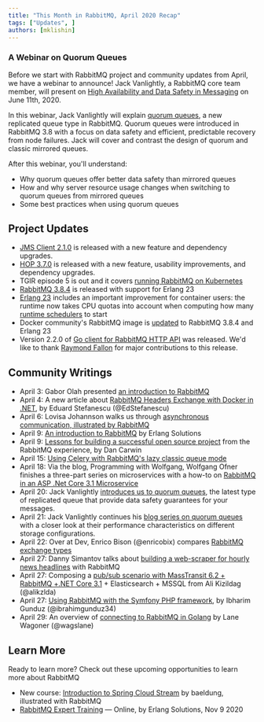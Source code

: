 ```yaml
---
title: "This Month in RabbitMQ, April 2020 Recap"
tags: ["Updates", ]
authors: [mklishin]
---
```


### A Webinar on Quorum Queues

Before we start with RabbitMQ project and community updates from April,
we have a webinar to announce! Jack Vanlightly, a RabbitMQ core team member,
will present on [High Availability and Data Safety in Messaging](https://www.brighttalk.com/webcast/14891/412069)
on June 11th, 2020.

In this webinar, Jack Vanlightly will explain [quorum queues](https://www.rabbitmq.com/quorum-queues.html),
a new replicated queue type in RabbitMQ. Quorum queues were introduced in RabbitMQ 3.8 with a focus on data safety
and efficient, predictable recovery from node failures.
Jack will cover and contrast the design of quorum and classic mirrored queues.

After this webinar, you'll understand:

 * Why quorum queues offer better data safety than mirrored queues
 * How and why server resource usage changes when switching to quorum queues from mirrored queues
 * Some best practices when using quorum queues

<!-- truncate -->

## Project Updates

 * [JMS Client 2.1.0](https://groups.google.com/d/msg/rabbitmq-users/Vg81lYLLKLA/sqKLJUhnAgAJ) is released with a new feature and dependency upgrades.
 * [HOP 3.7.0](https://groups.google.com/d/msg/rabbitmq-users/ON4haXBaKOw/je08cqx1AwAJ) is released with a new feature, usability improvements, and dependency upgrades.
 * TGIR episode 5 is out and it covers [running RabbitMQ on Kubernetes](https://www.youtube.com/watch?v=-yU95ocpBYs)
 * [RabbitMQ 3.8.4](https://github.com/rabbitmq/rabbitmq-server/releases/tag/v3.8.4) is released with support for Erlang 23
 * [Erlang 23](http://blog.erlang.org/OTP-23-Highlights/) includes an important improvement for container
    users: the runtime now takes CPU quotas into account when computing how many [runtime schedulers](https://www.rabbitmq.com/runtime.html) to start
 * Docker community's RabbitMQ image is [updated](https://github.com/docker-library/rabbitmq/issues/409) to RabbitMQ 3.8.4 and Erlang 23
 * Version 2.2.0 of [Go client for RabbitMQ HTTP API](https://github.com/michaelklishin/rabbit-hole/blob/master/ChangeLog.md) was released. We'd like to thank [Raymond Fallon](https://github.com/niclic) for major contributions to this release.


## Community Writings

 * April 3:  Gabor Olah presented [an introduction to RabbitMQ](https://www.erlang-solutions.com/blog/an-introduction-to-rabbitmq-what-is-rabbitmq.html)
 * April 4:  A new article about [RabbitMQ Headers Exchange with Docker in .NET](https://stefanescueduard.github.io/2020/04/04/rabbitmq-consumer-events-with-docker-in-dotnet/),  by Eduard Stefanescu (@EdStefanescu)
 * April 6:  Lovisa Johannson walks us through [asynchronous communication, illustrated by RabbitMQ](https://www.cloudamqp.com/blog/2016-09-13-asynchronous-communication-with-rabbitmq.html)
 * April 9:  [An introduction to RabbitMQ](https://slacker.ro/2020/04/09/an-introduction-to-rabbitmq-what-is-rabbitmq) by Erlang Solutions
 * April 9:  [Lessons for building a successful open source project](https://blogs.vmware.com/opensource/2020/04/09/open-source-contributions-rabbitmq/) from the RabbitMQ experience, by Dan Carwin
 * April 15:  [Using Celery with RabbitMQ's lazy classic queue mode](https://blog.whtsky.me/tech/2020/using-celery-with-rabbitmqs-lazy-queue/)
 * April 18: Via the blog, Programming with Wolfgang, Wolfgang Ofner finishes a three-part series on microservices with a how-to on [RabbitMQ in an ASP .Net Core 3.1 Microservice](https://www.programmingwithwolfgang.com/rabbitmq-in-an-asp-net-core-3-1-microservice/)
 * April 20:  Jack Vanlightly [introduces us to quorum queues](/blog/2020/04/20/rabbitmq-gets-an-ha-upgrade), the latest type of replicated queue that provide data safety guarantees for your messages.
 * April 21:  Jack Vanlightly continues his [blog series on quorum queues](/blog/2020/04/21/quorum-queues-and-why-disks-matter) with a closer look at their performance characteristics on different storage configurations.
 * April 22:  Over at Dev, Enrico Bison (@enricobix) compares [RabbitMQ exchange types](https://dev.to/enbis/amqp-exchange-type-comparison-using-go-rabbitmq-client-39p7)
 * April 27: Danny Simantov talks about [building a web-scraper for hourly news headlines](https://medium.com/swlh/backend-web-scraping-with-kubernetes-puppeteer-node-js-efe7513d834c) with RabbitMQ
 * April 27:  Composing a [pub/sub scenario with MassTransit 6.2 + RabbitMQ +.NET Core 3.1](https://medium.com/@alikzlda/a-simple-pub-sub-scenario-with-masstransit-6-2-rabbitmq-net-core-3-1-elasticsearch-mssql-5a65c993b2fd) + Elasticsearch + MSSQL from Ali Kizildag (@alikzlda)
 * April 27:  [Using RabbitMQ with the Symfony PHP framework](https://medium.com/@ibrahimgunduz34/using-rabbitmq-in-a-symfony-application-through-messenger-component-e61498b668b), by Ibharim Gunduz (@ibrahimgunduz34)
 * April 29:  An overview of [connecting to RabbitMQ in Golang](https://qvault.io/2020/04/29/connecting-to-rabbitmq-in-golang/) by Lane Wagoner (@wagslane)


## Learn More

Ready to learn more? Check out these upcoming opportunities to learn more about RabbitMQ

 * New course: [Introduction to Spring Cloud Stream](https://www.baeldung.com/spring-cloud-stream) by baeldung, illustrated with RabbitMQ
 * [RabbitMQ Expert Training](https://www.eventbrite.co.uk/e/rabbitmq-expert-training-online-tickets-102979348002) — Online, by Erlang Solutions, Nov 9 2020
